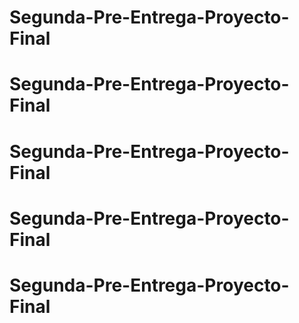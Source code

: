 # Segunda-Pre-Entrega-Proyecto-Final
# Segunda-Pre-Entrega-Proyecto-Final
# Segunda-Pre-Entrega-Proyecto-Final
# Segunda-Pre-Entrega-Proyecto-Final
# Segunda-Pre-Entrega-Proyecto-Final
